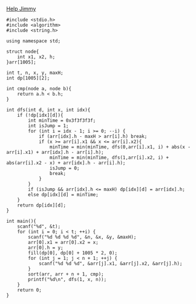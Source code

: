 [Help Jimmy](http://poj.org/problem?id=1661)



    #include <stdio.h>
    #include <algorithm>
    #include <string.h>

    using namespace std;

    struct node{
        int x1, x2, h;
    }arr[1005];

    int t, n, x, y, maxH;
    int dp[1005][2];

    int cmp(node a, node b){
        return a.h < b.h;
    }

    int dfs(int d, int x, int idx){
        if (!dp[idx][d]){
            int minTime = 0x3f3f3f3f;
            int isJump = 1;
            for (int i = idx - 1; i >= 0; --i) {
                if (arr[idx].h - maxH > arr[i].h) break;
                if (x >= arr[i].x1 && x <= arr[i].x2){
                    minTime = min(minTime, dfs(0,arr[i].x1, i) + abs(x - arr[i].x1) + arr[idx].h - arr[i].h);
                    minTime = min(minTime, dfs(1,arr[i].x2, i) + abs(arr[i].x2 - x) + arr[idx].h - arr[i].h);
                    isJump = 0;
                    break;
                }
            }
            if (isJump && arr[idx].h <= maxH) dp[idx][d] = arr[idx].h;
            else dp[idx][d] = minTime;
        }
        return dp[idx][d];
    }

    int main(){
        scanf("%d", &t);
        for (int i = 0; i < t; ++i) {
            scanf("%d %d %d %d", &n, &x, &y, &maxH);
            arr[0].x1 = arr[0].x2 = x;
            arr[0].h = y;
            fill(dp[0], dp[0] + 1005 * 2, 0);
            for (int j = 1; j < n + 1; ++j) {
                scanf("%d %d %d", &arr[j].x1, &arr[j].x2, &arr[j].h);
            }
            sort(arr, arr + n + 1, cmp);
            printf("%d\n", dfs(1, x, n));
        }
        return 0;
    }
